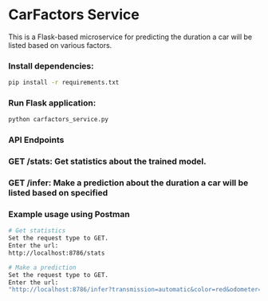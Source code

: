 # CarFactors Service

This is a Flask-based microservice for predicting the duration a car will be listed based on various factors.


### Install dependencies:
```sh
pip install -r requirements.txt
```

### Run Flask application:
```sh
python carfactors_service.py
```

### **API Endpoints**
### GET /stats: Get statistics about the trained model.
### GET /infer: Make a prediction about the duration a car will be listed based on specified 

### Example usage using Postman
```sh
# Get statistics
Set the request type to GET.
Enter the url:
http://localhost:8786/stats
```

```sh
# Make a prediction
Set the request type to GET.
Enter the url:
"http://localhost:8786/infer?transmission=automatic&color=red&odometer=85000&year=2012&bodytype=sedan&price=15000"
```